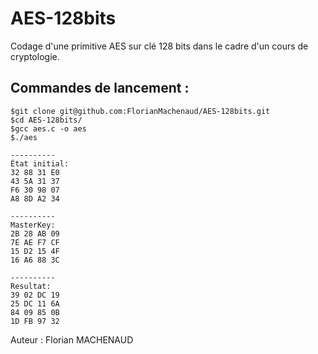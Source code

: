 # AES-128bits
Codage d'une primitive AES sur clé 128 bits dans le cadre d'un cours de cryptologie. 


## Commandes de lancement :
```
$git clone git@github.com:FlorianMachenaud/AES-128bits.git
$cd AES-128bits/
$gcc aes.c -o aes
$./aes

----------
État initial:
32 88 31 E0 
43 5A 31 37 
F6 30 98 07 
A8 8D A2 34 

----------
MasterKey:
2B 28 AB 09 
7E AE F7 CF 
15 D2 15 4F 
16 A6 88 3C 

----------
Resultat:
39 02 DC 19 
25 DC 11 6A 
84 09 85 0B 
1D FB 97 32 
```

Auteur : Florian MACHENAUD
